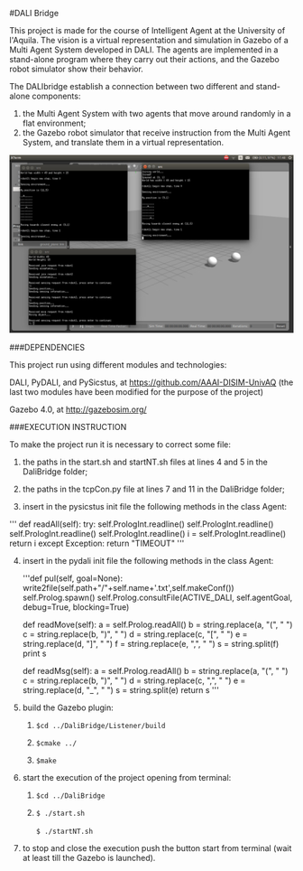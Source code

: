 #DALI Bridge 


This project is made for the course of Intelligent Agent at the University of l'Aquila. The vision is a virtual representation and simulation in Gazebo of a Multi Agent System developed in DALI. The  agents are implemented in a stand-alone program where they carry out their actions, and the Gazebo robot simulator show their behavior. 



The DALIbridge establish a connection between two different and stand-alone components:

1. the Multi Agent System with two agents that move around randomly in a flat environment;
2. the Gazebo robot simulator that receive instruction from the Multi Agent System, and translate them in a virtual representation. 

![example](https://github.com/pierfrancescoran/DaliBridge/blob/master/simulation.png)


###DEPENDENCIES 

This project run using different modules and technologies: 

DALI, PyDALI, and PySicstus, at https://github.com/AAAI-DISIM-UnivAQ 
(the last two modules have been modified for the purpose of the project)

Gazebo 4.0, at http://gazebosim.org/ 



###EXECUTION INSTRUCTION

To make the project run it is necessary to correct some file: 

1. the paths in the start.sh and startNT.sh files at lines 4 and 5 in the DaliBridge folder; 

2. the paths in the tcpCon.py file at lines 7 and 11 in the DaliBridge folder; 

3. insert in the pysicstus init file the following methods in the class Agent:

''' def readAll(self):
        try:
           self.PrologInt.readline()
           self.PrologInt.readline()
           self.PrologInt.readline()
           self.PrologInt.readline()
           i = self.PrologInt.readline()
           return i 
        except Exception:
            return "TIMEOUT"
       '''

4. insert in the pydali init file the following methods in the class Agent:
	  

    '''def pul(self, goal=None):
     	write2file(self.path+"/"+self.name+'.txt',self.makeConf())
        self.Prolog.spawn()
	self.Prolog.consultFile(ACTIVE_DALI, self.agentGoal, debug=True, blocking=True)


    def readMove(self):
        a = self.Prolog.readAll()
        b = string.replace(a, "(", " ")
        c = string.replace(b, ")", " ")
        d = string.replace(c, "[", " ")
        e = string.replace(d, "]", " ")
        f = string.replace(e, ",", " ")
        s = string.split(f)
        print s 


    def readMsg(self):
        a = self.Prolog.readAll()
        b = string.replace(a, "(", " ")
        c = string.replace(b, ")", " ")
        d = string.replace(c, ",", " ")
        e = string.replace(d, "_", " ")
        s = string.split(e)
        return s '''


5. build the Gazebo plugin: 

	1.     $cd ../DaliBridge/Listener/build 
	
	2.     $cmake ../ 
	
	3.     $make 
	
6. start the execution of the project opening from terminal: 

	1.     $cd ../DaliBridge 
	
	2.     $ ./start.sh 
	
	       $ ./startNT.sh
7. to stop and close the execution push the button start from terminal (wait at least till the Gazebo is launched). 
